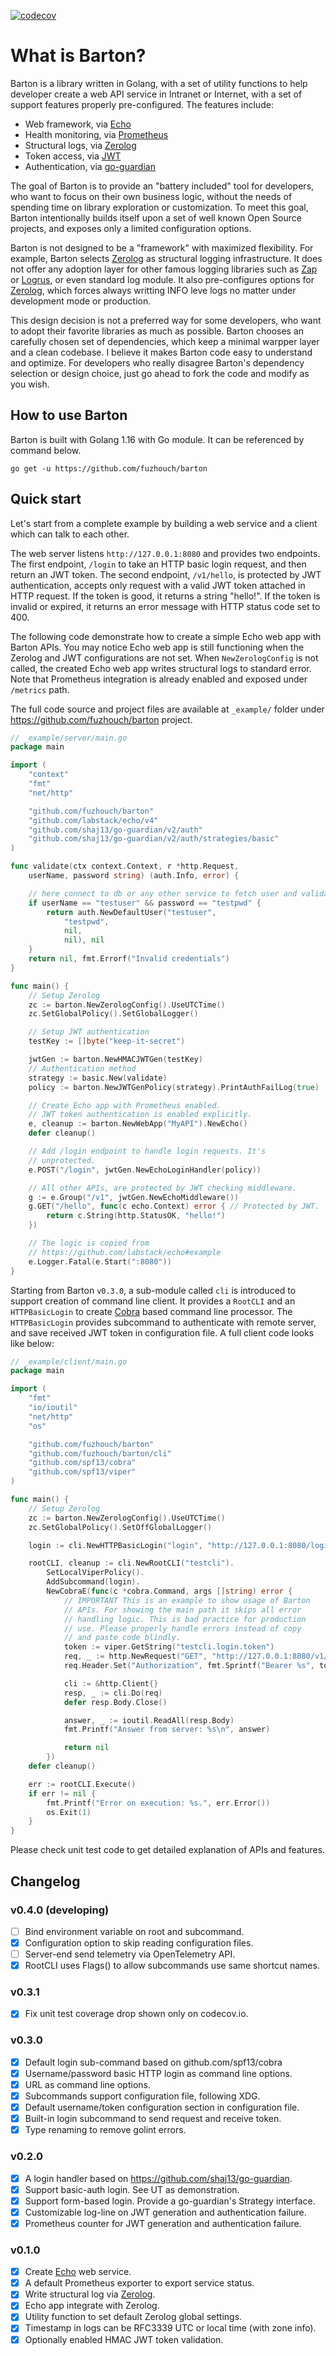 [![codecov](https://codecov.io/gh/fuzhouch/barton/branch/main/graph/badge.svg?token=Z6F4LP1L1O)](https://codecov.io/gh/fuzhouch/barton)

# What is Barton?

Barton is a library written in Golang, with a set of utility functions
to help developer create a web API service in Intranet or Internet,
with a set of support features properly pre-configured. The features
include:

* Web framework, via [Echo](https://github.com/labstack/echo)
* Health monitoring, via [Prometheus](https://prometheus.io)
* Structural logs, via [Zerolog](https://github.com/rs/zerolog)
* Token access, via [JWT](https://jwt.io)
* Authentication, via [go-guardian](https://github.com/shaj13/go-guardian)

The goal of Barton is to provide an "battery included" tool for developers,
who want to focus on their own business logic, without the needs of
spending time on library exploration or customization. To meet this
goal, Barton intentionally builds itself upon a set of well known Open
Source projects, and exposes only a limited configuration options.

Barton is not designed to be a "framework" with maximized flexibility.
For example, Barton selects [Zerolog](https://github.com/rs/zerolog) as
structural logging infrastructure. It does not offer any adoption layer
for other famous logging libraries such as
[Zap](https://github.com/uber-go/zap) or
[Logrus](https://github.com/sirupsen/logrus), or even standard log
module. It also pre-configures options for
[Zerolog](https://github.com/rs/zerolog), which forces always writting
INFO leve logs no matter under development mode or production.

This design decision is not a preferred way for some developers, who
want to adopt their favorite libraries as much as possible. Barton
chooses an carefully chosen set of dependencies, which keep a minimal
warpper layer and a clean codebase. I believe it makes Barton code easy
to understand and optimize. For developers who really disagree Barton's
dependency selection or design choice, just go ahead to fork the code
and modify as you wish.

## How to use Barton

Barton is built with Golang 1.16 with Go module. It can be referenced
by command below.

```
go get -u https://github.com/fuzhouch/barton
```

## Quick start

Let's start from a complete example by building a web service and a
client which can talk to each other.

The web server listens ``http://127.0.0.1:8080`` and provides two
endpoints. The first endpoint, ``/login`` to take an HTTP basic login
request, and then return an JWT token. The second endpoint,
``/v1/hello``, is protected by JWT authentication, accepts only request
with a valid JWT token attached in HTTP request. If the token is good,
it returns a string "hello!". If the token is invalid or expired, it
returns an error message with HTTP status code set to 400.

The following code demonstrate how to create a simple Echo web app with
Barton APIs. You may notice Echo web app is still functioning when
the Zerolog and JWT configurations are not set. When
``NewZerologConfig`` is not called, the created Echo web app writes
structural logs to standard error. Note that Prometheus
integration is already enabled and exposed under ``/metrics`` path.

The full code source and project files are available at ``_example/``
folder under https://github.com/fuzhouch/barton project.

```go
// _example/server/main.go
package main

import (
	"context"
	"fmt"
	"net/http"

	"github.com/fuzhouch/barton"
	"github.com/labstack/echo/v4"
	"github.com/shaj13/go-guardian/v2/auth"
	"github.com/shaj13/go-guardian/v2/auth/strategies/basic"
)

func validate(ctx context.Context, r *http.Request,
	userName, password string) (auth.Info, error) {

	// here connect to db or any other service to fetch user and validate it.
	if userName == "testuser" && password == "testpwd" {
		return auth.NewDefaultUser("testuser",
			"testpwd",
			nil,
			nil), nil
	}
	return nil, fmt.Errorf("Invalid credentials")
}

func main() {
	// Setup Zerolog
	zc := barton.NewZerologConfig().UseUTCTime()
	zc.SetGlobalPolicy().SetGlobalLogger()

	// Setup JWT authentication
	testKey := []byte("keep-it-secret")

	jwtGen := barton.NewHMACJWTGen(testKey)
	// Authentication method
	strategy := basic.New(validate)
	policy := barton.NewJWTGenPolicy(strategy).PrintAuthFailLog(true)

	// Create Echo app with Prometheus enabled.
	// JWT token authentication is enabled explicitly.
	e, cleanup := barton.NewWebApp("MyAPI").NewEcho()
	defer cleanup()

	// Add /login endpoint to handle login requests. It's
	// unprotected.
	e.POST("/login", jwtGen.NewEchoLoginHandler(policy))

	// All other APIs, are protected by JWT checking middleware.
	g := e.Group("/v1", jwtGen.NewEchoMiddleware())
	g.GET("/hello", func(c echo.Context) error { // Protected by JWT.
		return c.String(http.StatusOK, "hello!")
	})

	// The logic is copied from
	// https://github.com/labstack/echo#example
	e.Logger.Fatal(e.Start(":8080"))
}
```

Starting from Barton ``v0.3.0``, a sub-module called ``cli`` is
introduced to support creation of command line client. It provides a
``RootCLI`` and an ``HTTPBasicLogin`` to create
[Cobra](https://github.com/spf13/cobra) based command line processor.
The ``HTTPBasicLogin`` provides subcommand to authenticate with remote
server, and save received JWT token in configuration file. A full client
code looks like below:

```go
// _example/client/main.go
package main

import (
	"fmt"
	"io/ioutil"
	"net/http"
	"os"

	"github.com/fuzhouch/barton"
	"github.com/fuzhouch/barton/cli"
	"github.com/spf13/cobra"
	"github.com/spf13/viper"
)

func main() {
	// Setup Zerolog
	zc := barton.NewZerologConfig().UseUTCTime()
	zc.SetGlobalPolicy().SetOffGlobalLogger()

	login := cli.NewHTTPBasicLogin("login", "http://127.0.0.1:8080/login")

	rootCLI, cleanup := cli.NewRootCLI("testcli").
		SetLocalViperPolicy().
		AddSubcommand(login).
		NewCobraE(func(c *cobra.Command, args []string) error {
			// IMPORTANT This is an example to show usage of Barton
			// APIs. For showing the main path it skips all error
			// handling logic. This is bad practice for production
			// use. Please properly handle errors instead of copy
			// and paste code blindly.
			token := viper.GetString("testcli.login.token")
			req, _ := http.NewRequest("GET", "http://127.0.0.1:8080/v1/hello", nil)
			req.Header.Set("Authorization", fmt.Sprintf("Bearer %s", token))

			cli := &http.Client{}
			resp, _ := cli.Do(req)
			defer resp.Body.Close()

			answer, _ := ioutil.ReadAll(resp.Body)
			fmt.Printf("Answer from server: %s\n", answer)

			return nil
		})
	defer cleanup()

	err := rootCLI.Execute()
	if err != nil {
		fmt.Printf("Error on execution: %s.", err.Error())
		os.Exit(1)
	}
}
```

Please check unit test code to get detailed explanation of APIs and
features.

## Changelog

### v0.4.0 (developing)

* [ ] Bind environment variable on root and subcommand.
* [X] Configuration option to skip reading configuration files.
* [ ] Server-end send telemetry via OpenTelemetry API.
* [X] RootCLI uses Flags() to allow subcommands use same shortcut names.

### v0.3.1

* [X] Fix unit test coverage drop shown only on codecov.io.

### v0.3.0

* [X] Default login sub-command based on github.com/spf13/cobra
* [X] Username/password basic HTTP login as command line options.
* [X] URL as command line options.
* [X] Subcommands support configuration file, following XDG.
* [X] Default username/token configuration section in configuration file.
* [X] Built-in login subcommand to send request and receive token.
* [X] Type renaming to remove golint errors.

### v0.2.0

* [X] A login handler based on https://github.com/shaj13/go-guardian.
* [X] Support basic-auth login. See UT as demonstration.
* [X] Support form-based login. Provide a go-guardian's Strategy interface.
* [X] Customizable log-line on JWT generation and authentication failure.
* [X] Prometheus counter for JWT generation and authentication failure.

### v0.1.0

* [X] Create [Echo](https://github.com/labstack/echo) web service.
* [X] A default Prometheus exporter to export service status.
* [X] Write structural log via [Zerolog](https://github.com/rs/zerolog).
* [X] Echo app integrate with Zerolog.
* [X] Utility function to set default Zerolog global settings.
* [X] Timestamp in logs can be RFC3339 UTC or local time (with zone info).
* [X] Optionally enabled HMAC JWT token validation.
